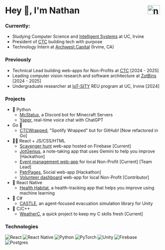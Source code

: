 # Hey 👋, I'm Nathan <a href="https://www.linkedin.com/in/nathanlp" target="blank"><img align="right" src="https://raw.githubusercontent.com/rahuldkjain/github-profile-readme-generator/master/src/images/icons/Social/linked-in-alt.svg" alt="nathan pietrantonio" height="30" width="40" /></a> 

### Currently:
- Studying Computer Science and [Intelligent Systems](https://arc.net/l/quote/nfyrouht) at UC, Irvine
- President of [CTC](https://ctc-uci.com/) building tech with purpose
- Technology Intern at [Archwest Capital](https://www.archwestcapital.com/about/) (Irvine, CA)
### Previously
- Technical Lead building web-apps for Non-Profits at [CTC](https://ctc-uci.com/) [2024 - 2025]
- Leading computer vision research and software architecture at [ZotBins](https://zotbins.org/) [2024 - 2025]
- Undergraduate researcher at [IoT-SITY](https://sites.uci.edu/iotsity/about-iotsity/) REU program at UC, Irvine [2024]


### Projects
- 🐍 Python
  - [McStatus](https://github.com/theNatePi/McStatusDiscordBot), a Discord bot for Minecraft Servers
  - [Yappr](https://github.com/theNatePi/Yappr), real-time voice chat with ChatGPT
- Go 🐹
  - [CTCWrapped](https://github.com/theNatePi/CTCWrapped), "Spotify Wrapped" but for GitHub! [Now refactored in Go]
- 🧑‍💻 React + JS/CSS/HTML
  - [Scavenger hunt](https://github.com/theNatePi/scavenger-hunt) web-app hosted on Firebase [Current]
  - [JotGenius](https://github.com/theNatePi/JotGenius), a note-taking app that uses Gemini to help you improve [Hackathon]
  - [Event management web-app](https://github.com/ctc-uci/lpa) for local Non-Profit [Current] [Team Lead]
  - [PetrPages](https://github.com/theNatePi/PetrPages), Social web-app [Hackathon]
  - [Volunteer dashboard](https://github.com/ctc-uci/stand-up-to-trash-frontend) web-app for local Non-Profit [Contributor]
- 📱 React Native
  - [Health Habitat](https://github.com/rebeccaahn/health-habitat), a health-tracking app that helps you improve using machine learning
- 🧪 C#
  - [CASTLE](https://github.com/theNatePi/IoTSITYNavAgent), an agent-focused evacuation simulation library for Unity
- 🔧 C/C++
  - [WeatherC](https://github.com/theNatePi/WeatherC), a quick project to keep my C skills fresh [Current]


### Technologies
![React](https://img.shields.io/badge/react-%2320232a.svg?style=for-the-badge&logo=react&logoColor=%2361DAFB)
![React Native](https://img.shields.io/badge/react_native-%2320232a.svg?style=for-the-badge&logo=react&logoColor=%2361DAFB)
![Python](https://img.shields.io/badge/python-3670A0?style=for-the-badge&logo=python&logoColor=ffdd54)
![PyTorch](https://img.shields.io/badge/PyTorch-%23EE4C2C.svg?style=for-the-badge&logo=PyTorch&logoColor=white)
![Unity](https://img.shields.io/badge/unity-%23000000.svg?style=for-the-badge&logo=unity&logoColor=white)
![Firebase](https://img.shields.io/badge/firebase-a08021?style=for-the-badge&logo=firebase&logoColor=ffcd34)
![Postgres](https://img.shields.io/badge/postgres-%23316192.svg?style=for-the-badge&logo=postgresql&logoColor=white)
